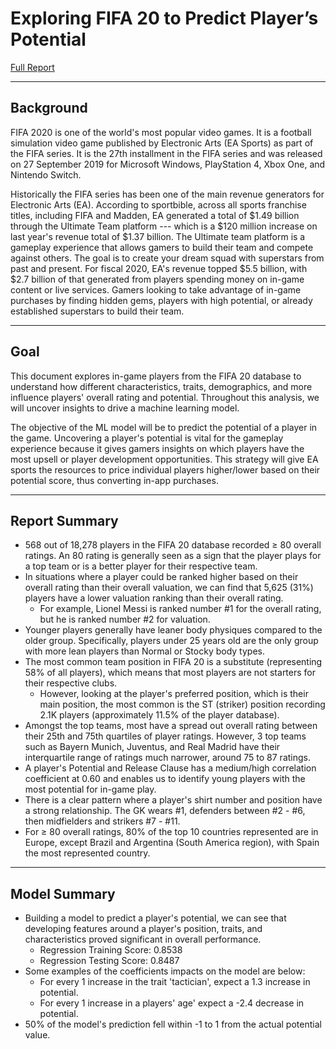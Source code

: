# Exploring FIFA 20 to Predict Player’s Potential
[Full Report](https://github.com/jasonmchlee/machine-learning/blob/master/FIFA%2020/FIFA%2020%20-%20A%20Guide%20to%20Ultimate%20Team.pdf)

----------------------

## Background
FIFA 2020 is one of the world's most popular video games. It is a football simulation video game
published by Electronic Arts (EA Sports) as part of the FIFA series. It is the 27th installment in
the FIFA series and was released on 27 September 2019 for Microsoft Windows, PlayStation 4,
Xbox One, and Nintendo Switch.

Historically the FIFA series has been one of the main revenue generators for Electronic Arts
(EA). According to sportbible, across all sports franchise titles, including FIFA and Madden, EA
generated a total of $1.49 billion through the Ultimate Team platform --- which is a $120 million
increase on last year's revenue total of $1.37 billion. The Ultimate team platform is a gameplay
experience that allows gamers to build their team and compete against others. The goal is to
create your dream squad with superstars from past and present. For fiscal 2020, EA's revenue
topped $5.5 billion, with $2.7 billion of that generated from players spending money on
in-game content or live services. Gamers looking to take advantage of in-game purchases by
finding hidden gems, players with high potential, or already established superstars to build their
team.

----------------------

## Goal
This document explores in-game players from the FIFA 20 database to understand how
different characteristics, traits, demographics, and more influence players' overall rating and
potential. Throughout this analysis, we will uncover insights to drive a machine learning model.

The objective of the ML model will be to predict the potential of a player in the game.
Uncovering a player's potential is vital for the gameplay experience because it gives gamers
insights on which players have the most upsell or player development opportunities. This
strategy will give EA sports the resources to price individual players higher/lower based on their
potential score, thus converting in-app purchases.

----------------------

## Report Summary
- 568 out of 18,278 players in the FIFA 20 database recorded ≥ 80 overall ratings. An 80
rating is generally seen as a sign that the player plays for a top team or is a better player
for their respective team.
- In situations where a player could be ranked higher based on their overall rating than
their overall valuation, we can find that 5,625 (31%) players have a lower valuation
ranking than their overall rating.
  - For example, Lionel Messi is ranked number #1 for the overall rating, but he is
ranked number #2 for valuation.
- Younger players generally have leaner body physiques compared to the older group.
Specifically, players under 25 years old are the only group with more lean players than
Normal or Stocky body types.
- The most common team position in FIFA 20 is a substitute (representing 58% of all
players), which means that most players are not starters for their respective clubs.
  - However, looking at the player's preferred position, which is their main position,
the most common is the ST (striker) position recording 2.1K players
(approximately 11.5% of the player database).
- Amongst the top teams, most have a spread out overall rating between their 25th and
75th quartiles of player ratings. However, 3 top teams such as Bayern Munich, Juventus,
and Real Madrid have their interquartile range of ratings much narrower, around 75 to
87 ratings.
- A player's Potential and Release Clause has a medium/high correlation coefficient at
0.60 and enables us to identify young players with the most potential for in-game play.
- There is a clear pattern where a player's shirt number and position have a strong
relationship. The GK wears #1, defenders between #2 - #6, then midfielders and strikers
#7 - #11.
- For ≥ 80 overall ratings, 80% of the top 10 countries represented are in Europe, except
Brazil and Argentina (South America region), with Spain the most represented country.

----------------------

## Model Summary
- Building a model to predict a player's potential, we can see that developing features
around a player's position, traits, and characteristics proved significant in overall
performance.
  - Regression Training Score: 0.8538
  - Regression Testing Score: 0.8487
- Some examples of the coefficients impacts on the model are below:
  - For every 1 increase in the trait 'tactician', expect a 1.3 increase in potential.
  - For every 1 increase in a players' age' expect a -2.4 decrease in potential.
- 50% of the model's prediction fell within -1 to 1 from the actual potential value.
